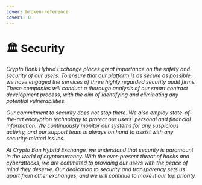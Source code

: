 ```yaml
---
cover: broken-reference
coverY: 0
---
```


# 🏛 Security

_Crypto Bank Hybrid Exchange places great importance on the safety and security of our users. To ensure that our platform is as secure as possible, we have engaged the services of three highly regarded security audit firms. These companies will conduct a thorough analysis of our smart contract development process, with the aim of identifying and eliminating any potential vulnerabilities._

_Our commitment to security does not stop there. We also employ state-of-the-art encryption technology to protect our users' personal and financial information. We continuously monitor our systems for any suspicious activity, and our support team is always on hand to assist with any security-related issues._

_At Crypto Ban Hybrid Exchange, we understand that security is paramount in the world of cryptocurrency. With the ever-present threat of hacks and cyberattacks, we are committed to providing our users with the peace of mind they deserve. Our dedication to security and transparency sets us apart from other exchanges, and we will continue to make it our top priority._

